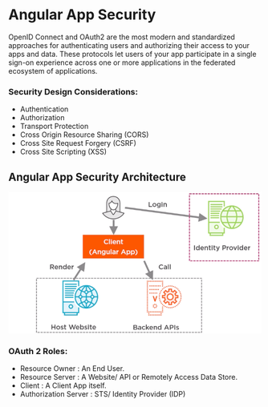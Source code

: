 # Angular App Security
OpenID Connect and OAuth2 are the most modern and standardized approaches for authenticating users and authorizing their access to your apps and data. These protocols let users of your app participate in a single sign-on experience across one or more applications in the federated ecosystem of applications.

### Security Design Considerations:
- Authentication
- Authorization
- Transport Protection
- Cross Origin Resource Sharing (CORS)
- Cross Site Request Forgery (CSRF)
- Cross Site Scripting (XSS)

## Angular App Security Architecture
![img text](https://github.com/milindchavan12/Angular/blob/master/Assets/AngularAppSecurityArchitecture.png)

### OAuth 2 Roles:
- Resource Owner : An End User.
- Resource Server : A Website/ API or Remotely Access Data Store.
- Client : A Client App itself.
- Authorization Server : STS/ Identity Provider (IDP)
